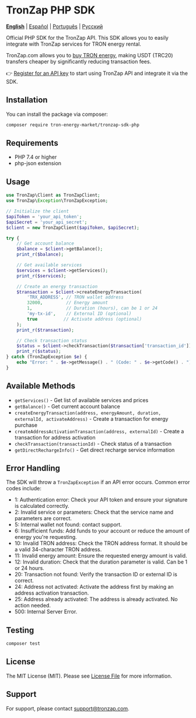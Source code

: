 # TronZap PHP SDK

**[English](README.md)** | [Español](README.es.md) | [Português](README.pt-br.md) | [Русский](README.ru.md)

Official PHP SDK for the TronZap API.
This SDK allows you to easily integrate with TronZap services for TRON energy rental.

TronZap.com allows you to [buy TRON energy](https://tronzap.com/), making USDT (TRC20) transfers cheaper by significantly reducing transaction fees.

👉 [Register for an API key](https://tronzap.com) to start using TronZap API and integrate it via the SDK.

## Installation

You can install the package via composer:

```bash
composer require tron-energy-market/tronzap-sdk-php
```

## Requirements

- PHP 7.4 or higher
- php-json extension

## Usage

```php
use TronZap\Client as TronZapClient;
use TronZap\Exception\TronZapException;

// Initialize the client
$apiToken = 'your_api_token';
$apiSecret = 'your_api_secret';
$client = new TronZapClient($apiToken, $apiSecret);

try {
    // Get account balance
    $balance = $client->getBalance();
    print_r($balance);

    // Get available services
    $services = $client->getServices();
    print_r($services);

    // Create an energy transaction
    $transaction = $client->createEnergyTransaction(
        'TRX_ADDRESS', // TRON wallet address
        32000,         // Energy amount
        1,             // Duration (hours), can be 1 or 24
        'my-tx-id',    // External ID (optional)
        true          // Activate address (optional)
    );
    print_r($transaction);

    // Check transaction status
    $status = $client->checkTransaction($transaction['transaction_id']);
    print_r($status);
} catch (TronZapException $e) {
    echo "Error: " . $e->getMessage() . " (Code: " . $e->getCode() . ")\n";
}
```

## Available Methods

- `getServices()` - Get list of available services and prices
- `getBalance()` - Get current account balance
- `createEnergyTransaction(address, energyAmount, duration, externalId, activateAddress)` - Create a transaction for energy purchase
- `createAddressActivationTransaction(address, externalId)` - Create a transaction for address activation
- `checkTransaction(transactionId)` - Check status of a transaction
- `getDirectRechargeInfo()` - Get direct recharge service information

## Error Handling

The SDK will throw a `TronZapException` if an API error occurs. Common error codes include:

- 1: Authentication error: Check your API token and ensure your signature is calculated correctly.
- 2: Invalid service or parameters: Check that the service name and parameters are correct.
- 5: Internal wallet not found: contact support.
- 6: Insufficient funds: Add funds to your account or reduce the amount of energy you're requesting.
- 10: Invalid TRON address: Check the TRON address format. It should be a valid 34-character TRON address.
- 11: Invalid energy amount: Ensure the requested energy amount is valid.
- 12: Invalid duration: Check that the duration parameter is valid. Can be 1 or 24 hours.
- 20: Transaction not found: Verify the transaction ID or external ID is correct.
- 24: Address not activated: Activate the address first by making an address activation transaction.
- 25: Address already activated: The address is already activated. No action needed.
- 500: Internal Server Error.

## Testing

```bash
composer test
```

## License

The MIT License (MIT). Please see [License File](LICENSE) for more information.

## Support

For support, please contact [support@tronzap.com](mailto:support@tronzap.com).